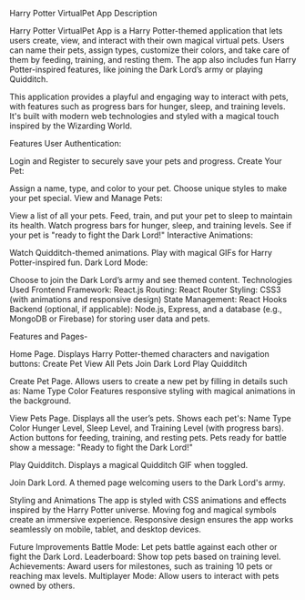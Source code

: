 Harry Potter VirtualPet App Description

Harry Potter VirtualPet App is a Harry Potter-themed application that lets users create, view, and interact with their own magical virtual pets. Users can name their pets, assign types, customize their colors, and take care of them by feeding, training, and resting them. The app also includes fun Harry Potter-inspired features, like joining the Dark Lord’s army or playing Quidditch.

This application provides a playful and engaging way to interact with pets, with features such as progress bars for hunger, sleep, and training levels. It's built with modern web technologies and styled with a magical touch inspired by the Wizarding World.

Features
User Authentication:

Login and Register to securely save your pets and progress.
Create Your Pet:

Assign a name, type, and color to your pet.
Choose unique styles to make your pet special.
View and Manage Pets:

View a list of all your pets.
Feed, train, and put your pet to sleep to maintain its health.
Watch progress bars for hunger, sleep, and training levels.
See if your pet is "ready to fight the Dark Lord!"
Interactive Animations:

Watch Quidditch-themed animations.
Play with magical GIFs for Harry Potter-inspired fun.
Dark Lord Mode:

Choose to join the Dark Lord’s army and see themed content.
Technologies Used
Frontend Framework: React.js
Routing: React Router
Styling: CSS3 (with animations and responsive design)
State Management: React Hooks
Backend (optional, if applicable): Node.js, Express, and a database (e.g., MongoDB or Firebase) for storing user data and pets.

Features and Pages-

Home Page.
Displays Harry Potter-themed characters and navigation buttons:
Create Pet
View All Pets
Join Dark Lord
Play Quidditch

Create Pet Page.
Allows users to create a new pet by filling in details such as:
Name
Type
Color
Features responsive styling with magical animations in the background.

View Pets Page.
Displays all the user’s pets.
Shows each pet's:
Name
Type
Color
Hunger Level, Sleep Level, and Training Level (with progress bars).
Action buttons for feeding, training, and resting pets.
Pets ready for battle show a message: "Ready to fight the Dark Lord!"

Play Quidditch.
Displays a magical Quidditch GIF when toggled.

Join Dark Lord.
A themed page welcoming users to the Dark Lord's army.

Styling and Animations
The app is styled with CSS animations and effects inspired by the Harry Potter universe.
Moving fog and magical symbols create an immersive experience.
Responsive design ensures the app works seamlessly on mobile, tablet, and desktop devices.

Future Improvements
Battle Mode: Let pets battle against each other or fight the Dark Lord.
Leaderboard: Show top pets based on training level.
Achievements: Award users for milestones, such as training 10 pets or reaching max levels.
Multiplayer Mode: Allow users to interact with pets owned by others.
